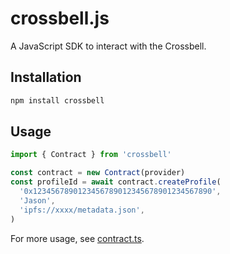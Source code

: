 # crossbell.js

A JavaScript SDK to interact with the Crossbell.

## Installation

```bash
npm install crossbell
```

## Usage

```typescript
import { Contract } from 'crossbell'

const contract = new Contract(provider)
const profileId = await contract.createProfile(
  '0x1234567890123456789012345678901234567890',
  'Jason',
  'ipfs://xxxx/metadata.json',
)
```

For more usage, see [contract.ts](contract.ts).
